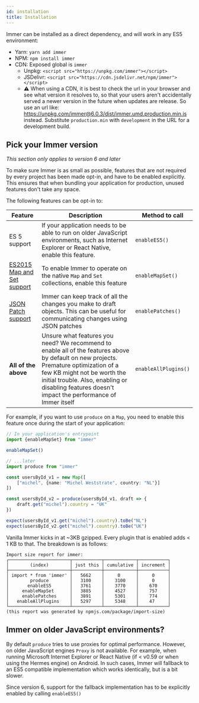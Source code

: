 ```yaml
---
id: installation
title: Installation
---
```


<div id="codefund"><!-- fallback content --></div>

Immer can be installed as a direct dependency, and will work in any ES5 environment:

- Yarn: `yarn add immer`
- NPM: `npm install immer`
- CDN: Exposed global is `immer`
  - Unpkg: `<script src="https://unpkg.com/immer"></script>`
  - JSDelivr: `<script src="https://cdn.jsdelivr.net/npm/immer"></script>`
  - ⚠️ When using a CDN, it is best to check the url in your browser and see what version it resolves to, so that your users aren't accidentally served a newer version in the future when updates are release. So use an url like: https://unpkg.com/immer@6.0.3/dist/immer.umd.production.min.js instead. Substitute `production.min` with `development` in the URL for a development build.

## Pick your Immer version

_This section only applies to version 6 and later_

To make sure Immer is as small as possible, features that are not required by every project has been made opt-in, and have to be enabled explicitly. This ensures that when bundling your application for production, unused features don't take any space.

The following features can be opt-in to:

| Feature | Description | Method to call |
| --- | --- | --- |
| ES 5 support | If your application needs to be able to run on older JavaScript environments, such as Internet Explorer or React Native, enable this feature. | `enableES5()` |
| [ES2015 Map and Set support](complex-objects.md) | To enable Immer to operate on the native `Map` and `Set` collections, enable this feature | `enableMapSet()` |
| [JSON Patch support](patches.md) | Immer can keep track of all the changes you make to draft objects. This can be useful for communicating changes using JSON patches | `enablePatches()` |
| **All of the above** | Unsure what features you need? We recommend to enable all of the features above by default on new projects. Premature optimization of a few KB might not be worth the initial trouble. Also, enabling or disabling features doesn't impact the performance of Immer itself | `enableAllPlugins()` |

For example, if you want to use `produce` on a `Map`, you need to enable this feature once during the start of your application:

```typescript
// In your application's entrypoint
import {enableMapSet} from "immer"

enableMapSet()

// ...later
import produce from "immer"

const usersById_v1 = new Map([
	["michel", {name: "Michel Weststrate", country: "NL"}]
])

const usersById_v2 = produce(usersById_v1, draft => {
	draft.get("michel").country = "UK"
})

expect(usersById_v1.get("michel").country).toBe("NL")
expect(usersById_v2.get("michel").country).toBe("UK")
```

Vanilla Immer kicks in at ~3KB gzipped. Every plugin that is enabled adds < 1 KB to that. The breakdown is as follows:

```
Import size report for immer:
┌───────────────────────┬───────────┬────────────┬───────────┐
│        (index)        │ just this │ cumulative │ increment │
├───────────────────────┼───────────┼────────────┼───────────┤
│ import * from 'immer' │   5662    │     0      │     0     │
│        produce        │   3100    │    3100    │     0     │
│       enableES5       │   3761    │    3770    │    670    │
│     enableMapSet      │   3885    │    4527    │    757    │
│     enablePatches     │   3891    │    5301    │    774    │
│   enableAllPlugins    │   5297    │    5348    │    47     │
└───────────────────────┴───────────┴────────────┴───────────┘
(this report was generated by npmjs.com/package/import-size)
```

## Immer on older JavaScript environments?

By default `produce` tries to use proxies for optimal performance. However, on older JavaScript engines `Proxy` is not available. For example, when running Microsoft Internet Explorer or React Native (if < v0.59 or when using the Hermes engine) on Android. In such cases, Immer will fallback to an ES5 compatible implementation which works identically, but is a bit slower.

Since version 6, support for the fallback implementation has to be explicitly enabled by calling `enableES5()`
